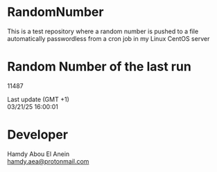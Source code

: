 # RandomNumber    
This is a test repository where a random number is pushed to a file automatically passwordless from a cron job in my Linux CentOS server    
# Random Number of the last run   
11487
      
Last update (GMT +1)    
03/21/25 16:00:01
# Developer    
Hamdy Abou El Anein   
hamdy.aea@protonmail.com
